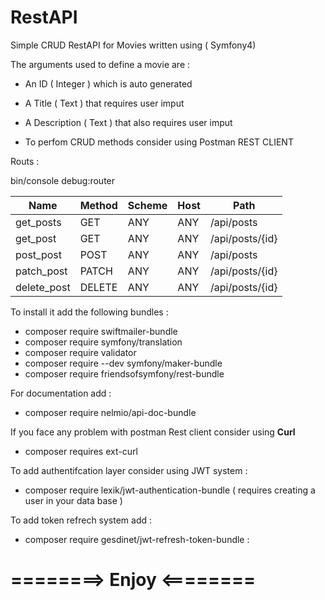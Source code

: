 # RestAPI
 Simple CRUD RestAPI for Movies written using ( Symfony4) 
 
  The arguments used to define a movie are :
  
 * An ID ( Integer ) which is auto generated
 * A Title ( Text ) that requires user imput 
 * A Description ( Text ) that also requires user imput 

 * To perfom CRUD methods consider using Postman REST CLIENT

Routs : 

  bin/console debug:router

 
 |   Name     |  Method  | Scheme |  Host  |  Path
 | ---------- | -------- | ------ | ------ | ---------------
 | get_posts  |   GET    |  ANY   |   ANY  | /api/posts       |
 | get_post   |   GET    |  ANY   |   ANY  |  /api/posts/{id} |
 | post_post  |   POST   |  ANY   |   ANY  |   /api/posts     |
 | patch_post |  PATCH   |  ANY   |   ANY  |  /api/posts/{id} |
 |delete_post |  DELETE  |  ANY   |    ANY |  /api/posts/{id} |
 
 
To install it add the following bundles :

* composer require swiftmailer-bundle
* composer require symfony/translation
* composer require validator
* composer require --dev symfony/maker-bundle
* composer require friendsofsymfony/rest-bundle

 For documentation add :
* composer require nelmio/api-doc-bundle

 If you face any problem with postman Rest client consider using **Curl** <Enter>
* composer requires ext-curl

To add authentifcation layer consider using JWT system :
* composer require lexik/jwt-authentication-bundle
( requires creating a user in your data base ) 
 
To add token refrech system add : 
* composer require gesdinet/jwt-refresh-token-bundle :  

# ========> **Enjoy** <========
